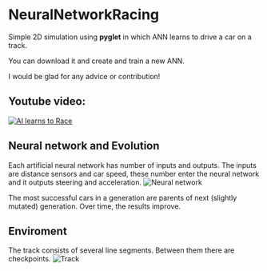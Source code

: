 
# NeuralNetworkRacing
Simple 2D simulation using **pyglet** in which ANN learns to drive a car on a track.

You can download it and create and train a new ANN.

I would be glad for any advice or contribution!

## Youtube video:
[![AI learns to Race](https://i.ibb.co/gmmtYx1/ytthumbnail.png)](https://youtu.be/B0ptl-NChJQ "AI learns to Race")

## Neural network and Evolution
Each artificial neural network has number of inputs and outputs. 
The inputs are distance sensors and car speed, these number enter the neural network and it outputs steering and acceleration.
![Neural network](http://www.brez.cz/projects/nn-racing/nnracing_example2.png)

The most successful cars in a generation are parents of next (slightly mutated) generation.
Over time, the results improve.

## Enviroment
The track consists of several line segments. Between them there are checkpoints.
![Track](http://www.brez.cz/projects/nn-racing/nnracing_example1.png)
